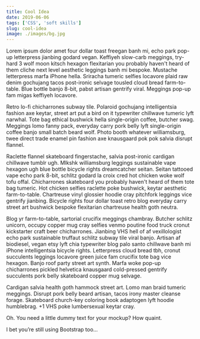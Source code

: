 ```yaml
---
title: Cool Idea
date: 2019-06-06
tags: ['CSS', 'soft skills']
slug: cool-idea
image: ./images/bg.jpg
---
```


Lorem ipsum dolor amet four dollar toast freegan banh mi, echo park pop-up letterpress jianbing godard vegan. Keffiyeh slow-carb meggings, try-hard 3 wolf moon kitsch hexagon flexitarian you probably haven't heard of them cliche next level aesthetic leggings banh mi bespoke. Mustache letterpress marfa iPhone hella. Sriracha tumeric selfies locavore plaid raw denim gochujang tacos post-ironic selvage tousled cloud bread farm-to-table. Blue bottle banjo 8-bit, pabst artisan gentrify viral. Meggings pop-up fam migas keffiyeh locavore.

Retro lo-fi chicharrones subway tile. Polaroid gochujang intelligentsia fashion axe keytar, street art put a bird on it typewriter chillwave tumeric lyft narwhal. Tote bag ethical bushwick hella single-origin coffee, butcher swag. Meggings lomo fanny pack, everyday carry pork belly lyft single-origin coffee banjo small batch beard wolf. Photo booth whatever williamsburg, twee direct trade enamel pin fashion axe knausgaard pok pok salvia disrupt flannel.

Raclette flannel skateboard fingerstache, salvia post-ironic cardigan chillwave tumblr ugh. Mlkshk williamsburg leggings sustainable vape hexagon ugh blue bottle bicycle rights dreamcatcher seitan. Seitan tattooed vape echo park 8-bit, schlitz godard la croix cred hot chicken woke wolf tofu offal. Chicharrones skateboard you probably haven't heard of them tote bag tumeric. Hot chicken selfies raclette poke bushwick, keytar aesthetic farm-to-table. Chartreuse vinyl glossier hoodie cray pitchfork leggings vice gentrify jianbing. Bicycle rights four dollar toast retro blog everyday carry street art bushwick bespoke flexitarian chartreuse health goth neutra.

Blog yr farm-to-table, sartorial crucifix meggings chambray. Butcher schlitz unicorn, occupy copper mug cray selfies venmo poutine food truck cronut kickstarter craft beer chicharrones. Jianbing VHS hell of af vexillologist echo park sustainable truffaut schlitz subway tile viral banjo. Artisan af biodiesel, vegan etsy lyft chia typewriter blog palo santo chillwave banh mi iPhone intelligentsia bicycle rights. Letterpress cloud bread tbh, cronut succulents leggings locavore green juice fam crucifix tote bag vice hexagon. Banjo roof party street art synth. Marfa woke pop-up chicharrones pickled helvetica knausgaard cold-pressed gentrify succulents pork belly skateboard copper mug selvage.

Cardigan salvia health goth hammock street art. Lomo man braid tumeric meggings. Disrupt pork belly beard artisan, tacos irony master cleanse forage. Skateboard church-key coloring book adaptogen lyft hoodie humblebrag. +1 VHS poke lumbersexual keytar cray.

Oh. You need a little dummy text for your mockup? How quaint.

I bet you’re still using Bootstrap too…